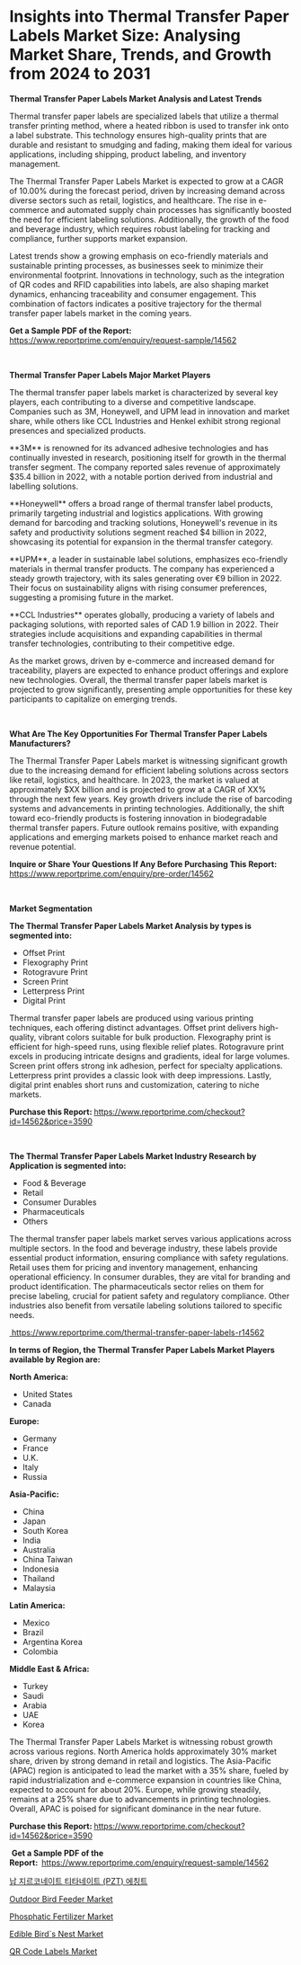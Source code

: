 <p><h1>Insights into Thermal Transfer Paper Labels Market Size: Analysing Market Share, Trends, and Growth from 2024 to 2031</h1></p><p><strong>Thermal Transfer Paper Labels Market Analysis and Latest Trends</strong></p>
<p><p>Thermal transfer paper labels are specialized labels that utilize a thermal transfer printing method, where a heated ribbon is used to transfer ink onto a label substrate. This technology ensures high-quality prints that are durable and resistant to smudging and fading, making them ideal for various applications, including shipping, product labeling, and inventory management.</p><p>The Thermal Transfer Paper Labels Market is expected to grow at a CAGR of 10.00% during the forecast period, driven by increasing demand across diverse sectors such as retail, logistics, and healthcare. The rise in e-commerce and automated supply chain processes has significantly boosted the need for efficient labeling solutions. Additionally, the growth of the food and beverage industry, which requires robust labeling for tracking and compliance, further supports market expansion.</p><p>Latest trends show a growing emphasis on eco-friendly materials and sustainable printing processes, as businesses seek to minimize their environmental footprint. Innovations in technology, such as the integration of QR codes and RFID capabilities into labels, are also shaping market dynamics, enhancing traceability and consumer engagement. This combination of factors indicates a positive trajectory for the thermal transfer paper labels market in the coming years.</p></p>
<p><strong>Get a Sample PDF of the Report:&nbsp;</strong> <a href="https://www.reportprime.com/enquiry/request-sample/14562">https://www.reportprime.com/enquiry/request-sample/14562</a></p>
<p>&nbsp;</p>
<p><strong>Thermal Transfer Paper Labels Major Market Players</strong></p>
<p><p>The thermal transfer paper labels market is characterized by several key players, each contributing to a diverse and competitive landscape. Companies such as 3M, Honeywell, and UPM lead in innovation and market share, while others like CCL Industries and Henkel exhibit strong regional presences and specialized products.</p><p>**3M** is renowned for its advanced adhesive technologies and has continually invested in research, positioning itself for growth in the thermal transfer segment. The company reported sales revenue of approximately $35.4 billion in 2022, with a notable portion derived from industrial and labelling solutions.</p><p>**Honeywell** offers a broad range of thermal transfer label products, primarily targeting industrial and logistics applications. With growing demand for barcoding and tracking solutions, Honeywell's revenue in its safety and productivity solutions segment reached $4 billion in 2022, showcasing its potential for expansion in the thermal transfer category.</p><p>**UPM**, a leader in sustainable label solutions, emphasizes eco-friendly materials in thermal transfer products. The company has experienced a steady growth trajectory, with its sales generating over €9 billion in 2022. Their focus on sustainability aligns with rising consumer preferences, suggesting a promising future in the market.</p><p>**CCL Industries** operates globally, producing a variety of labels and packaging solutions, with reported sales of CAD 1.9 billion in 2022. Their strategies include acquisitions and expanding capabilities in thermal transfer technologies, contributing to their competitive edge.</p><p>As the market grows, driven by e-commerce and increased demand for traceability, players are expected to enhance product offerings and explore new technologies. Overall, the thermal transfer paper labels market is projected to grow significantly, presenting ample opportunities for these key participants to capitalize on emerging trends.</p></p>
<p>&nbsp;</p>
<p><strong>What Are The Key Opportunities For Thermal Transfer Paper Labels Manufacturers?</strong></p>
<p><p>The Thermal Transfer Paper Labels market is witnessing significant growth due to the increasing demand for efficient labeling solutions across sectors like retail, logistics, and healthcare. In 2023, the market is valued at approximately $XX billion and is projected to grow at a CAGR of XX% through the next few years. Key growth drivers include the rise of barcoding systems and advancements in printing technologies. Additionally, the shift toward eco-friendly products is fostering innovation in biodegradable thermal transfer papers. Future outlook remains positive, with expanding applications and emerging markets poised to enhance market reach and revenue potential.</p></p>
<p><strong>Inquire or Share Your Questions If Any Before Purchasing This Report:</strong> <a href="https://www.reportprime.com/enquiry/pre-order/14562">https://www.reportprime.com/enquiry/pre-order/14562</a></p>
<p>&nbsp;</p>
<p><strong>Market Segmentation</strong></p>
<p><strong>The Thermal Transfer Paper Labels Market Analysis by types is segmented into:</strong></p>
<p><ul><li>Offset Print</li><li>Flexography Print</li><li>Rotogravure Print</li><li>Screen Print</li><li>Letterpress Print</li><li>Digital Print</li></ul></p>
<p><p>Thermal transfer paper labels are produced using various printing techniques, each offering distinct advantages. Offset print delivers high-quality, vibrant colors suitable for bulk production. Flexography print is efficient for high-speed runs, using flexible relief plates. Rotogravure print excels in producing intricate designs and gradients, ideal for large volumes. Screen print offers strong ink adhesion, perfect for specialty applications. Letterpress print provides a classic look with deep impressions. Lastly, digital print enables short runs and customization, catering to niche markets.</p></p>
<p><strong>Purchase this Report:&nbsp;</strong><a href="https://www.reportprime.com/checkout?id=14562&price=3590">https://www.reportprime.com/checkout?id=14562&price=3590</a></p>
<p>&nbsp;</p>
<p><strong>The Thermal Transfer Paper Labels Market Industry Research by Application is segmented into:</strong></p>
<p><ul><li>Food & Beverage</li><li>Retail</li><li>Consumer Durables</li><li>Pharmaceuticals</li><li>Others</li></ul></p>
<p><p>The thermal transfer paper labels market serves various applications across multiple sectors. In the food and beverage industry, these labels provide essential product information, ensuring compliance with safety regulations. Retail uses them for pricing and inventory management, enhancing operational efficiency. In consumer durables, they are vital for branding and product identification. The pharmaceuticals sector relies on them for precise labeling, crucial for patient safety and regulatory compliance. Other industries also benefit from versatile labeling solutions tailored to specific needs.</p></p>
<p><a href="https://www.reportprime.com/thermal-transfer-paper-labels-r14562">&nbsp;https://www.reportprime.com/thermal-transfer-paper-labels-r14562</a></p>
<p><strong>In terms of Region, the Thermal Transfer Paper Labels Market Players available by Region are:</strong></p>
<p>
    <p> <strong> North America: </strong>
        <ul>
            <li>United States</li>
            <li>Canada</li>
        </ul>
        </p> 
    <p> <strong> Europe: </strong>
        <ul>
            <li>Germany</li>
            <li>France</li>
            <li>U.K.</li>
            <li>Italy</li>
            <li>Russia</li>
        </ul>
        </p> 
    <p> <strong> Asia-Pacific: </strong>
        <ul>
            <li>China</li>
            <li>Japan</li>
            <li>South Korea</li>
            <li>India</li>
            <li>Australia</li>
            <li>China Taiwan</li>
            <li>Indonesia</li>
            <li>Thailand</li>
            <li>Malaysia</li>
        </ul>
        </p> 
    <p> <strong> Latin America: </strong>
        <ul>
            <li>Mexico</li>
            <li>Brazil</li>
            <li>Argentina Korea</li>
            <li>Colombia</li>
        </ul>
        </p> 
    <p> <strong> Middle East & Africa: </strong>
        <ul>
            <li>Turkey</li>
            <li>Saudi</li>
            <li>Arabia</li>
            <li>UAE</li>
            <li>Korea</li>
        </ul>
    </p>
    </p>
<p><p>The Thermal Transfer Paper Labels Market is witnessing robust growth across various regions. North America holds approximately 30% market share, driven by strong demand in retail and logistics. The Asia-Pacific (APAC) region is anticipated to lead the market with a 35% share, fueled by rapid industrialization and e-commerce expansion in countries like China, expected to account for about 20%. Europe, while growing steadily, remains at a 25% share due to advancements in printing technologies. Overall, APAC is poised for significant dominance in the near future.</p></p>
<p><strong>Purchase this Report: </strong><a href="https://www.reportprime.com/checkout?id=14562&price=3590">https://www.reportprime.com/checkout?id=14562&price=3590</a></p>
<p>&nbsp;<strong>Get a Sample PDF of the Report:&nbsp;&nbsp;</strong><a href="https://www.reportprime.com/enquiry/request-sample/14562">https://www.reportprime.com/enquiry/request-sample/14562</a></p>
<p><strong></strong></p>
<p><p><a href="https://medium.com/@kelvinfeenrey98677/lead-zirconate-titanate-pzt-etchant-market-%EC%9D%98-%EA%B8%80%EB%A1%9C%EB%B2%8C-%EC%8B%9C%EC%9E%A5-%EA%B0%9C%EC%9A%94%EB%8A%94-%EC%A0%84-%EC%84%B8%EA%B3%84-%EB%B0%8F-%EC%A3%BC%EC%9A%94-%EC%8B%9C%EC%9E%A5%EC%9D%98-%EC%82%B0%EC%97%85%EC%97%90-%EC%98%81%ED%96%A5%EC%9D%84-%EB%AF%B8%EC%B9%98%EB%8A%94-%EC%A3%BC%EC%9A%94-%ED%8A%B8%EB%A0%8C%EB%93%9C%EC%97%90-%EB%8C%80%ED%95%9C-bb17adb3598a">납 지르코네이트 티타네이트 (PZT) 에칭트</a></p><p><a href="https://issuu.com/reportprime-2/docs/outdoor-bird-feeder-market-size-203_877002c586275d">Outdoor Bird Feeder Market</a></p><p><a href="https://medium.com/@jackmoreno172023/this-report-on-phosphatic-fertilizer-market-is-a-comprehensive-analysis-of-market-shares-b87d7d7e125f">Phosphatic Fertilizer Market</a></p><p><a href="https://issuu.com/reportprime-2/docs/edible-birds-nest-market-size-2030._aa0af54bd7febf">Edible Bird`s Nest Market</a></p><p><a href="https://github.com/MarioBuchanan67/Market-Research-Report-List-1/blob/main/qr-code-labels-market.md">QR Code Labels Market</a></p></p>